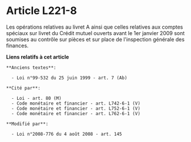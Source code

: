 # Article L221-8

Les opérations relatives au livret A ainsi que celles relatives aux comptes spéciaux sur livret du Crédit mutuel ouverts
avant le 1er janvier 2009 sont soumises au contrôle sur pièces et sur place de l'inspection générale des finances.

**Liens relatifs à cet article**

	**Anciens textes**:

	  - Loi n°99-532 du 25 juin 1999 - art. 7 (Ab)

	**Cité par**:

	  - Loi - art. 80 (M)
	  - Code monétaire et financier - art. L742-6-1 (V)
	  - Code monétaire et financier - art. L752-6-1 (V)
	  - Code monétaire et financier - art. L762-6-1 (V)

	**Modifié par**:

	  - Loi n°2008-776 du 4 août 2008 - art. 145
